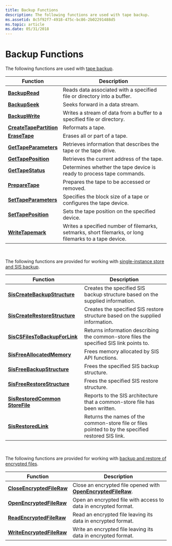 ```yaml
---
title: Backup Functions
description: The following functions are used with tape backup.
ms.assetid: 8c5f92f7-4918-475c-bc86-2b02291488d5
ms.topic: article
ms.date: 05/31/2018
---
```


# Backup Functions

The following functions are used with [tape backup](tape-backup.md).



| Function                                           | Description                                                                                            |
|----------------------------------------------------|--------------------------------------------------------------------------------------------------------|
| [**BackupRead**](/windows/desktop/api/Winbase/nf-winbase-backupread)                   | Reads data associated with a specified file or directory into a buffer.                                |
| [**BackupSeek**](/windows/desktop/api/Winbase/nf-winbase-backupseek)                   | Seeks forward in a data stream.                                                                        |
| [**BackupWrite**](/windows/desktop/api/Winbase/nf-winbase-backupwrite)                 | Writes a stream of data from a buffer to a specified file or directory.                                |
| [**CreateTapePartition**](/windows/desktop/api/Winbase/nf-winbase-createtapepartition) | Reformats a tape.                                                                                      |
| [**EraseTape**](/windows/desktop/api/Winbase/nf-winbase-erasetape)                     | Erases all or part of a tape.                                                                          |
| [**GetTapeParameters**](/windows/desktop/api/Winbase/nf-winbase-gettapeparameters)     | Retrieves information that describes the tape or the tape drive.                                       |
| [**GetTapePosition**](/windows/desktop/api/Winbase/nf-winbase-gettapeposition)         | Retrieves the current address of the tape.                                                             |
| [**GetTapeStatus**](/windows/desktop/api/Winbase/nf-winbase-gettapestatus)             | Determines whether the tape device is ready to process tape commands.                                  |
| [**PrepareTape**](/windows/desktop/api/Winbase/nf-winbase-preparetape)                 | Prepares the tape to be accessed or removed.                                                           |
| [**SetTapeParameters**](/windows/desktop/api/Winbase/nf-winbase-settapeparameters)     | Specifies the block size of a tape or configures the tape device.                                      |
| [**SetTapePosition**](/windows/desktop/api/Winbase/nf-winbase-settapeposition)         | Sets the tape position on the specified device.                                                        |
| [**WriteTapemark**](/windows/desktop/api/Winbase/nf-winbase-writetapemark)             | Writes a specified number of filemarks, setmarks, short filemarks, or long filemarks to a tape device. |



 

The following functions are provided for working with [single-instance store and SIS backup](single-instance-store-and-sis-backup.md).



| Function                                                          | Description                                                                                        |
|-------------------------------------------------------------------|----------------------------------------------------------------------------------------------------|
| [**SisCreateBackupStructure**](siscreatebackupstructure.md)      | Creates the specified SIS backup structure based on the supplied information.                      |
| [**SisCreateRestoreStructure**](siscreaterestorestructure.md)    | Creates the specified SIS restore structure based on the supplied information.                     |
| [**SisCSFilesToBackupForLink**](siscsfilestobackupforlink.md)    | Returns information describing the common-store files the specified SIS link points to.            |
| [**SisFreeAllocatedMemory**](sisfreeallocatedmemory.md)          | Frees memory allocated by SIS API functions.                                                       |
| [**SisFreeBackupStructure**](sisfreebackupstructure.md)          | Frees the specified SIS backup structure.                                                          |
| [**SisFreeRestoreStructure**](sisfreerestorestructure.md)        | Frees the specified SIS restore structure.                                                         |
| [**SisRestoredCommon StoreFile**](sisrestoredcommonstorefile.md) | Reports to the SIS architecture that a common-store file has been written.                         |
| [**SisRestoredLink**](sisrestoredlink.md)                        | Returns the names of the common-store file or files pointed to by the specified restored SIS link. |



 

The following functions are provided for working with [backup and restore of encrypted files](https://docs.microsoft.com/windows/desktop/FileIO/backup-and-restore-of-encrypted-files).



| Function                                                | Description                                                                                |
|---------------------------------------------------------|--------------------------------------------------------------------------------------------|
| [**CloseEncryptedFileRaw**](https://docs.microsoft.com/windows/desktop/api/winbase/nf-winbase-closeencryptedfileraw) | Close an encrypted file opened with [**OpenEncryptedFileRaw**](https://docs.microsoft.com/windows/desktop/api/winbase/nf-winbase-openencryptedfilerawa). |
| [**OpenEncryptedFileRaw**](https://docs.microsoft.com/windows/desktop/api/winbase/nf-winbase-openencryptedfilerawa)   | Open an encrypted file with access to data in encrypted format.                            |
| [**ReadEncryptedFileRaw**](https://docs.microsoft.com/windows/desktop/api/winbase/nf-winbase-readencryptedfileraw)   | Read an encrypted file leaving its data in encrypted format.                               |
| [**WriteEncryptedFileRaw**](https://docs.microsoft.com/windows/desktop/api/winbase/nf-winbase-writeencryptedfileraw) | Write an encrypted file leaving its data in encrypted format.                              |



 

 

 




